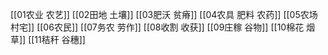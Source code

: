 [[01农业 农艺]]
[[02田地 土壤]]
[[03肥沃 贫瘠]]
[[04农具 肥料 农药]]
[[05农场 村宅]]
[[06农民]]
[[07务农 劳作]]
[[08收割 收获]]
[[09庄稼 谷物]]
[[10棉花 烟草]]
[[11秸秆 谷穗]]










